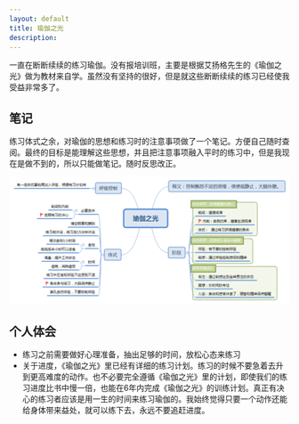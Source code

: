 ```yaml
---
layout: default
title: 瑜伽之光
description: 
---
```


一直在断断续续的练习瑜伽。没有报培训班，主要是根据艾扬格先生的《瑜伽之光》做为教材来自学。虽然没有坚持的很好，但是就这些断断续续的练习已经使我受益非常多了。

## 笔记
练习体式之余，对瑜伽的思想和练习时的注意事项做了一个笔记。方便自己随时查阅。最终的目标是能理解这些思想，并且把注意事项融入平时的练习中，但是我现在是做不到的，所以只能做笔记。随时反思改正。

![note](yoga/yoga.png)

## 个人体会
* 练习之前需要做好心理准备，抽出足够的时间，放松心态来练习
* 关于进度，《瑜伽之光》里已经有详细的练习计划。练习的时候不要急着去升到更高难度的动作。也不必要完全遵循《瑜伽之光》里的计划，即使我们的练习进度比书中慢一倍，也能在6年内完成《瑜伽之光》的训练计划。真正有决心的练习者应该是用一生的时间来练习瑜伽的。我始终觉得只要一个动作还能给身体带来益处，就可以练下去，永远不要追赶进度。